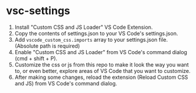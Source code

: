 # vsc-settings

1. Install "Custom CSS and JS Loader" VS Code Extension.
2. Copy the contents of settings.json to your VS Code's settings.json.
3. Add `vscode_custom_css.imports` array to your settings.json file. (Absolute path is required)
4. Enable "Custom CSS and JS Loader" from VS Code's command dialog (cmd + shift + P).
5. Customize the css or js from this repo to make it look the way you want to, or even better, explore areas of VS Code that you want to customize.
6. After making some changes, reload the extension (Reload Custom CSS and JS) from VS Code's command dialog.
